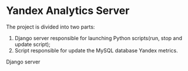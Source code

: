 # Yandex Analytics Server


The project is divided into two parts:
 1. Django server responsible for launching Python scripts(run, stop and update script);
 2. Script responsible for update the MySQL database Yandex metrics.
 
 
 
 
 Django server 
 
 
 